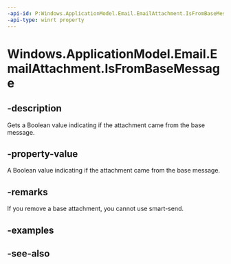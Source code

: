 ```yaml
---
-api-id: P:Windows.ApplicationModel.Email.EmailAttachment.IsFromBaseMessage
-api-type: winrt property
---
```


<!-- Property syntax
public bool IsFromBaseMessage { get; }
-->

# Windows.ApplicationModel.Email.EmailAttachment.IsFromBaseMessage

## -description
Gets a Boolean value indicating if the attachment came from the base message.

## -property-value
A Boolean value indicating if the attachment came from the base message.

## -remarks
If you remove a base attachment, you cannot use smart-send.

## -examples

## -see-also
